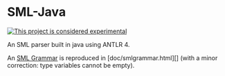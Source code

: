 # SML-Java

[![This project is considered experimental](https://img.shields.io/badge/status-experimental-critical.svg)](https://benknoble.github.io/status/experimental/)

An SML parser built in java using ANTLR 4.

An [SML Grammar](https://people.mpi-sws.org/~rossberg/sml.html) is reproduced in
[doc/smlgrammar.html][] (with a minor correction: type variables cannot be
empty).
